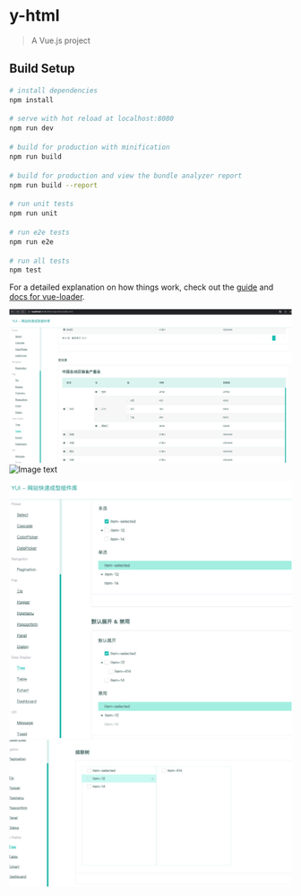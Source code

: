 # y-html

> A Vue.js project

## Build Setup

``` bash
# install dependencies
npm install

# serve with hot reload at localhost:8080
npm run dev

# build for production with minification
npm run build

# build for production and view the bundle analyzer report
npm run build --report

# run unit tests
npm run unit

# run e2e tests
npm run e2e

# run all tests
npm test
```

For a detailed explanation on how things work, check out the [guide](http://vuejs-templates.github.io/webpack/) and [docs for vue-loader](http://vuejs.github.io/vue-loader).


![Image text](https://raw.githubusercontent.com/gavinMuYi/YHTML/master/static/img/table1.png)
![Image text](https://raw.githubusercontent.com/gavinMuYi/YHTML/master/static/img/table.2png)

![Image text](https://raw.githubusercontent.com/gavinMuYi/YHTML/master/static/img/tree1.png)
![Image text](https://raw.githubusercontent.com/gavinMuYi/YHTML/master/static/img/tree2.png)
